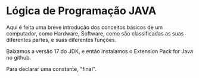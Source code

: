 # Lógica de Programação JAVA

Aqui é feita uma breve introdução dos conceitos básicos de um computador, como Hardware, Software, como são classificadas as suas diferentes partes, e suas diferentes funções.

Baixamos a versão 17 do JDK, e então instalamos o Extension Pack for Java no github.

Para declarar uma constante, "final".
